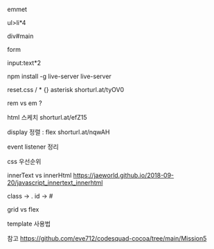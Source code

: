 emmet

ul>li*4

div#main

form

input:text*2


npm install -g live-server
live-server

reset.css / * {} asterisk
shorturl.at/tyOV0

rem vs em ?

html 스케치
shorturl.at/efZ15

display 정렬 : flex
shorturl.at/nqwAH

event listener 정리

css 우선순위

innerText vs innerHtml
https://jaeworld.github.io/2018-09-20/javascript_innertext_innerhtml

class -> .
id -> #

grid vs flex

template 사용법

참고
https://github.com/eve712/codesquad-cocoa/tree/main/Mission5
